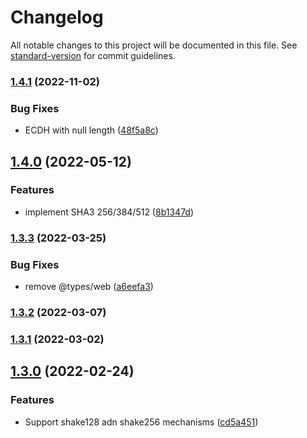 # Changelog

All notable changes to this project will be documented in this file. See [standard-version](https://github.com/conventional-changelog/standard-version) for commit guidelines.

### [1.4.1](https://github.com/PeculiarVentures/webcrypto/compare/v1.4.0...v1.4.1) (2022-11-02)


### Bug Fixes

* ECDH with null length ([48f5a8c](https://github.com/PeculiarVentures/webcrypto/commit/48f5a8c19d81732a89b897fad0e6ac0e084c6333))

## [1.4.0](https://github.com/PeculiarVentures/webcrypto/compare/v1.3.3...v1.4.0) (2022-05-12)


### Features

* implement SHA3 256/384/512 ([8b1347d](https://github.com/PeculiarVentures/webcrypto/commit/8b1347df434ba1d8d973e0c08d61c0dc54f38432))

### [1.3.3](https://github.com/PeculiarVentures/webcrypto/compare/v1.3.2...v1.3.3) (2022-03-25)


### Bug Fixes

* remove @types/web ([a6eefa3](https://github.com/PeculiarVentures/webcrypto/commit/a6eefa34dcbcfe5ee59ff09d8c9b7273242b2ffe))

### [1.3.2](https://github.com/PeculiarVentures/webcrypto/compare/v1.3.1...v1.3.2) (2022-03-07)

### [1.3.1](https://github.com/PeculiarVentures/webcrypto/compare/v1.3.0...v1.3.1) (2022-03-02)

## [1.3.0](https://github.com/PeculiarVentures/webcrypto/compare/v1.2.3...v1.3.0) (2022-02-24)


### Features

* Support shake128 adn shake256 mechanisms ([cd5a451](https://github.com/PeculiarVentures/webcrypto/commit/cd5a451ba59618c736ed87dde1c68079bf9d3450))
